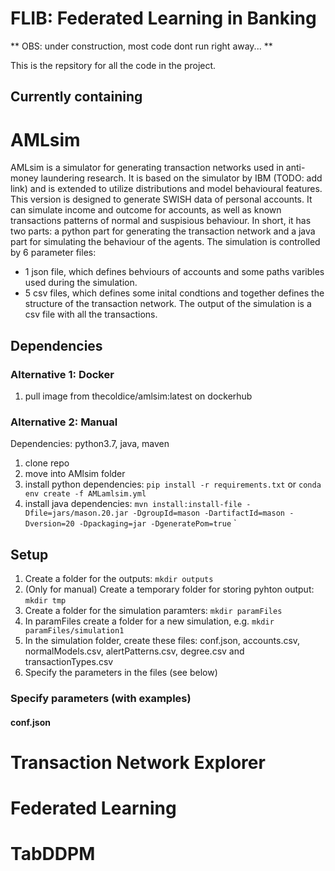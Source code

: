 # FLIB: Federated Learning in Banking

** OBS: under construction, most code dont run right away... **

This is the repsitory for all the code in the project.

## Currently containing

# AMLsim
AMLsim is a simulator for generating transaction networks used in anti-money laundering research. It is based on the simulator by IBM (TODO: add link) and is extended to utilize distributions and model behavioural features. This version is designed to generate SWISH data of personal accounts. It can simulate income and outcome for accounts, as well as known transactions patterns of normal and suspisious behaviour. In short, it has two parts: a python part for generating the transaction network and a java part for simulating the behaviour of the agents. The simulation is controlled by 6 parameter files:
* 1 json file, which defines behviours of accounts and some paths varibles used during the simulation. 
* 5 csv files, which defines some inital condtions and together defines the structure of the transaction network.
The output of the simulation is a csv file with all the transactions.

## Dependencies

### Alternative 1: Docker

1. pull image from thecoldice/amlsim:latest on dockerhub

### Alternative 2: Manual

Dependencies: python3.7, java, maven

1. clone repo
2. move into AMlsim folder
3. install python dependencies: `pip install -r requirements.txt` or `conda env create -f AMLamlsim.yml`
4. install java dependencies: `mvn install:install-file -Dfile=jars/mason.20.jar -DgroupId=mason -DartifactId=mason -Dversion=20 -Dpackaging=jar -DgeneratePom=true`
    `
## Setup

1. Create a folder for the outputs: `mkdir outputs`
2. (Only for manual) Create a temporary folder for storing pyhton output: `mkdir tmp`
3. Create a folder for the simulation paramters: `mkdir paramFiles`
4. In paramFiles create a folder for a new simulation, e.g. `mkdir paramFiles/simulation1`
5. In the simulation folder, create these files: conf.json, accounts.csv, normalModels.csv, alertPatterns.csv, degree.csv and transactionTypes.csv
6. Specify the parameters in the files (see below)

### Specify parameters (with examples)

#### conf.json


# Transaction Network Explorer

# Federated Learning

# TabDDPM
